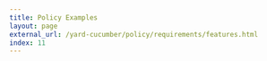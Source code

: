 ```yaml
---
title: Policy Examples
layout: page
external_url: /yard-cucumber/policy/requirements/features.html
index: 11
---
```

